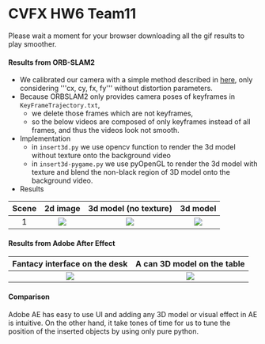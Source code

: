 # CVFX HW6 Team11

Please wait a moment for your browser downloading all the gif results to play smoother.

#### Results from ORB-SLAM2
- We calibrated our camera with a simple method described in [here](https://www.oreilly.com/library/view/programming-computer-vision/9781449341916/ch04.html?fbclid=IwAR0f7qhc-c8D7RrQNjl4qOsQ_xED30K9FhtgvQwdSeZTaS4v6vtbiHiGZ-Q), only considering '''cx, cy, fx, fy''' without distortion parameters.
- Because ORBSLAM2 only provides camera poses of keyframes in ```KeyFrameTrajectory.txt```,
    -  we delete those frames which are not keyframes,
    - so the below videos are composed of only keyframes instead of all frames, and thus the videos look not smooth.
- Implementation
    - in ```insert3d.py``` we use opencv function to render the 3d model without texture onto the background video
    - in ```insert3d-pygame.py``` we use pyOpenGL to render the 3d model with texture and blend the non-black region of 3D model onto the background video.
- Results

| Scene | 2d image | 3d model (no texture) | 3d model |
| :---: | :--: | :--: | :--: |
| 1 | ![](result/room-2d.gif) | ![](result/room-3d-notexture.gif) | ![](result/room-3d.gif) |




#### Results from Adobe After Effect
| Fantacy interface on the desk | A can 3D model on the table |
| :--: | :--: |
| ![](AE-result/result0.gif) | ![](AE-result/result1.gif) |


#### Comparison
Adobe AE has easy to use UI and adding any 3D model or visual effect in AE is intuitive. On the other hand, it take tones of time for us to tune the position of the inserted objects by using only pure python.
